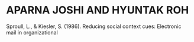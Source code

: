 # APARNA JOSHI AND HYUNTAK ROH

Sproull, L., & Kiesler, S. (1986). Reducing social context cues: Electronic mail in organizational